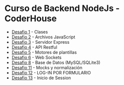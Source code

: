 # Curso de Backend NodeJs - CoderHouse

* [Desafio 1](https://github.com/santiagosuare/projectCH/tree/master/Desafio1) - Clases
* [Desafio 2](https://github.com/santiagosuare/projectCH/tree/master/Desafio2) - Archivos JavaScript
* [Desafio 3](https://github.com/santiagosuare/projectCH/tree/master/Desafio3) - Servidor Express
* [Desafio 4](https://github.com/santiagosuare/projectCH/tree/master/Desafio4) - API Restful
* [Desafio 5](https://github.com/santiagosuare/projectCH/tree/master/Desafio5) - Motores de plantillas
* [Desafio 6](https://github.com/santiagosuare/projectCH/tree/master/Desafio6) - Web Sockets
* [Desafio 8](https://github.com/santiagosuare/projectCH/tree/master/DesafioMySqlNode) - Base de Datos (MySQL/SQLite3)
* [Desafio 11](https://github.com/santiagosuare/projectCH/tree/master/DesafioMockAndNormalizr) - Mocks y normalización
* [Desafio 12](https://github.com/santiagosuare/projectCH/tree/master/webPagePractitioner) - LOG-IN POR FORMULARIO
* [Desafio 13](https://github.com/santiagosuare/projectCH/tree/master/webPagePractitioner) - Inicio de Session

